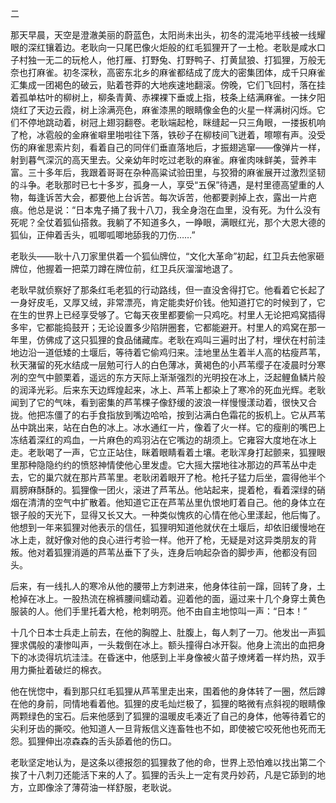 二

那天早晨，天空是澄澈美丽的蔚蓝色，太阳尚未出头，初冬的混沌地平线被一线耀眼的深红镶着边。老耿向一只尾巴像火炬般的红毛狐狸开了一土枪。老耿是咸水口子村独一无二的玩枪人，他打雁、打野兔、打野鸭子、打黄鼠狼、打狐狸，万般无奈也打麻雀。初冬深秋，高密东北乡的麻雀都结成了庞大的密集团体，成千只麻雀汇集成一团褐色的破云，贴着苍莽的大地疾速地翻滚。傍晚，它们飞回村，落在挂着孤单枯叶的柳树上，柳条青黄、赤裸裸下垂或上指，枝条上结满麻雀。一抹夕阳烧红了天边云霞，树上涂满亮色，麻雀漆黑的眼睛像金色的火星一样满树闪烁。它们不停地跳动着，树冠上翅羽翻卷。老耿端起枪，眯缝起一只三角眼，一搂扳机响了枪，冰雹般的金麻雀噼里啪啦往下落，铁砂子在柳枝间飞迸着，嚓嚓有声。没受伤的麻雀思索片刻，看着自己的同伴们垂直落地后，才振翅逃窜——像弹片一样，射到暮气深沉的高天里去。父亲幼年时吃过老耿的麻雀。麻雀肉味鲜美，营养丰富。三十多年后，我跟着哥哥在杂种高粱试验田里，与狡猾的麻雀展开过激烈坚韧的斗争。老耿那时已七十多岁，孤身一人，享受“五保”待遇，是村里德高望重的人物，每逢诉苦大会，都要他上台诉苦。每次诉苦，他都要剥掉上衣，露出一片疤痕。他总是说：“日本鬼子捅了我十八刀，我全身泡在血里，没有死。为什么没有死呢？全仗着狐仙搭救。我躺了不知道多久，一睁眼，满眼红光，那个大恩大德的狐仙，正伸着舌头，呱唧呱唧地舔我的刀伤……”

老耿头——耿十八刀家里供着一个狐仙牌位，“文化大革命”初起，红卫兵去他家砸牌位，他握着一把菜刀蹲在牌位前，红卫兵灰溜溜地退了。

老耿早就侦察好了那条红毛老狐的行动路线，但一直没舍得打它。他看着它长起了一身好皮毛，又厚又绒，非常漂亮，肯定能卖好价钱。他知道打它的时候到了，它在生的世界上已经享受够了。它每天夜里都要偷一只鸡吃。村里人无论把鸡窝插得多牢，它都能捣鼓开；无论设置多少陷阱圈套，它都能避开。村里人的鸡窝在那一年里，仿佛成了这只狐狸的食品储藏库。老耿在鸡叫三遍时出了村，埋伏在村前洼地边沿一道低矮的土堰后，等待着它偷鸡归来。洼地里丛生着半人高的枯瘦芦苇，秋天潴留的死水结成一层勉可行人的白色薄冰，黄褐色的小芦苇缨子在凌晨时分寒冽的空气中颤栗着，遥远的东方天际上渐渐强烈的光明投在冰上，泛起鲤鱼鳞片般的润泽光彩。后来东天边辉煌起来，冰上、芦苇上都染上了寒冷的死血光辉。老耿闻到了它的气味，看到密集的芦苇棵子像舒缓的波浪一样慢慢漾动着，很快又合拢。他把冻僵了的右手食指放到嘴边哈哈，按到沾满白色霜花的扳机上。它从芦苇丛中跳出来，站在白色的冰上。冰水通红一片，像着了火一样。它的瘦削的嘴巴上冻结着深红的鸡血，一片麻色的鸡羽沾在它嘴边的胡须上。它雍容大度地在冰上走。老耿喝了一声，它立正站住，眯着眼睛看着土壤。老耿浑身打起颤来，狐狸眼里那种隐隐约约的愤怒神情使他心里发虚。它大摇大摆地往冰那边的芦苇丛中走去，它的巢穴就在那片芦苇里。老耿闭着眼开了枪。枪托子猛力后坐，震得他半个肩膀麻酥酥的。狐狸像一团火，滚进了芦苇丛。他站起来，提着枪，看着深绿的硝烟在清清的空气中扩散着。他知道它正在芦苇丛里仇恨地盯着自己。他的身体立在银子般的天光下，显得又长又大。一种类似愧疚的心情在他心里漾起，他后悔了。他想到一年来狐狸对他表示的信任，狐狸明知道他就伏在土堰后，却依旧缓慢地在冰上走，就好像对他的良心进行考验一样。他开了枪，无疑是对这异类朋友的背叛。他对着狐狸消遁的芦苇丛垂下了头，连身后响起杂沓的脚步声，他都没有回头。

后来，有一线扎人的寒冷从他的腰带上方刺进来，他身体往前一蹿，回转了身，土枪掉在冰上。一股热流在棉裤腰间蠕动着。迎着他的面，逼过来十几个身穿土黄色服装的人。他们手里托着大枪，枪刺明亮。他不由自主地惊叫一声：“日本！”

十几个日本士兵走上前去，在他的胸膛上、肚腹上，每人刺了一刀。他发出一声狐狸求偶般的凄惨叫声，一头栽倒在冰上。额头撞得白冰开裂。他身上流出的血把身下的冰烫得坑坑洼洼。在昏迷中，他感到上半身像被火苗子燎烤着一样灼热，双手用力撕扯着破烂的棉衣。

他在恍惚中，看到那只红毛狐狸从芦苇里走出来，围着他的身体转了一圈，然后蹲在他的身前，同情地看着他。狐狸的皮毛灿烂极了，狐狸的略微有点斜视的眼睛像两颗绿色的宝石。后来他感到了狐狸的温暖皮毛凑近了自己的身体，他等待着它的尖利牙齿的撕咬。他知道人一旦背叛信义连畜牲也不如，即使被它咬死他也死而无怨。狐狸伸出凉森森的舌头舔着他的伤口。

老耿坚定地认为，是这条以德报怨的狐狸救了他的命，世界上恐怕难以找出第二个挨了十八刺刀还能活下来的人了。狐狸的舌头上一定有灵丹妙药，凡是它舔到的地方，立即像涂了薄荷油一样舒服，老耿说。